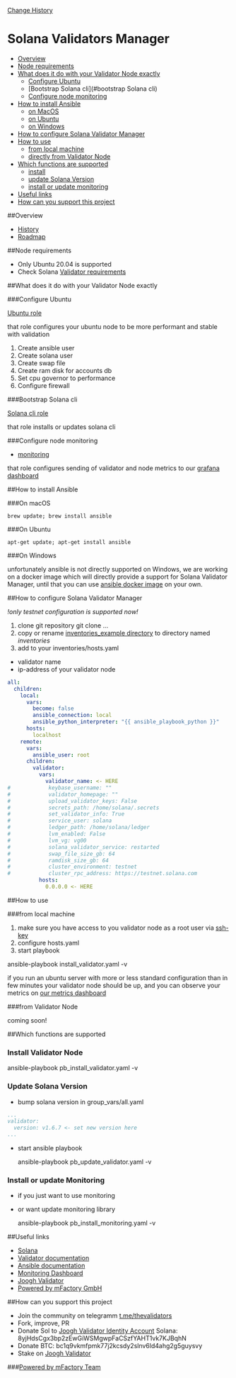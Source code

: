 [Change History](history.md)

# Solana Validators Manager

- [Overview](#overview)
- [Node requirements](#node-requirements)  
- [What does it do with your Validator Node exactly](#what-does-it-do-with-your-validator-node-exactly)
    - [Configure Ubuntu](#configure-ubuntu)
    - [Bootstrap Solana cli](#bootstrap Solana cli)
    - [Configure node monitoring](#configure-node-monitoring)
- [How to install Ansible](#how-to-install-ansible)
    - [on MacOS](#on-macos)
    - [on Ubuntu](#on-ubuntu)
    - [on Windows](#on-windows)
- [How to configure Solana Validator Manager](#how-to-configure-solana-validator-manager)    
- [How to use](#how-to-use)
    - [from local machine](#from-local-machine)
    - [directly from Validator Node](#from-validator-node)
- [Which functions are supported](#which-functions-are-supported)
    - [install](#install-validator-node)
    - [update Solana Version](#update-solana-version)
    - [install or update monitoring](#install-or-update-monitoring)
- [Useful links](#useful-links)    
- [How can you support this project](#how-can-you-support-this-project)

    
##Overview

* [History](./history.md)
* [Roadmap](./roadmap.md)

##Node requirements

* Only Ubuntu 20.04 is supported
* Check Solana [Validator requirements](https://docs.solana.com/running-validator/validator-reqs)

##What does it do with your Validator Node exactly

###Configure Ubuntu

[Ubuntu role](./roles/configure_ubuntu)

that role configures your ubuntu node to be more performant and stable with validation 

1. Create ansible user 
2. Create solana user
3. Create swap file
4. Create ram disk for accounts db
5. Set cpu governor to performance
6. Configure firewall

###Bootstrap Solana cli

[Solana cli role](./roles/solana_cli)

that role installs or updates solana cli

###Configure node monitoring

- [monitoring](roles/monitoring)

that role configures sending of validator and node metrics to our [grafana dashboard][4]

##How to install Ansible

###On macOS

    brew update; brew install ansible

###On Ubuntu

    apt-get update; apt-get install ansible

###On Windows
    
unfortunately ansible is not directly supported on Windows, we are working on a docker image 
which will directly provide a support for Solana Validator Manager, until that you can use 
[ansible docker image](https://hub.docker.com/r/ansible/ansible) on your own. 

##How to configure Solana Validator Manager

*!only testnet configuration is supported now!*

1. clone git repository 
   git clone ...
1. copy or rename [inventories_example directory](inventory_example) to directory named *inventories*  
2. add to your inventories/hosts.yaml 

* validator name   
* ip-address of your validator node

````yaml
all:
  children:
    local:
      vars:
        become: false
        ansible_connection: local
        ansible_python_interpreter: "{{ ansible_playbook_python }}"
      hosts:
        localhost
    remote:
      vars:
        ansible_user: root
      children:
        validator:
          vars:
            validator_name: <- HERE
#            keybase_username: ""
#            validator_homepage: ""
#            upload_validator_keys: False
#            secrets_path: /home/solana/.secrets
#            set_validator_info: True
#            service_user: solana
#            ledger_path: /home/solana/ledger
#            lvm_enabled: False
#            lvm_vg: vg00
#            solana_validator_service: restarted
#            swap_file_size_gb: 64
#            ramdisk_size_gb: 64
#            cluster_environment: testnet
#            cluster_rpc_address: https://testnet.solana.com
          hosts:
            0.0.0.0 <- HERE
````

##How to use

###from local machine

1. make sure you have access to you validator node as a root user via [ssh-key](https://www.cyberciti.biz/faq/ubuntu-18-04-setup-ssh-public-key-authentication/)  
2. configure hosts.yaml 
3. start playbook

  ansible-playbook install_validator.yaml -v

if you run an ubuntu server with more or less standard configuration than in few minutes 
your validator node should be up, and you can observe your metrics on [our metrics dashboard][7]

###from Validator Node

coming soon!

##Which functions are supported

### Install Validator Node

  ansible-playbook pb_install_validator.yaml -v

### Update Solana Version

* bump solana version in group_vars/all.yaml

```yaml
...
validator:
  version: v1.6.7 <- set new version here
...
```

* start ansible playbook

  ansible-playbook pb_update_validator.yaml  -v

### Install or update Monitoring

* if you just want to use monitoring 
* or want update monitoring library 

  ansible-playbook pb_install_monitoring.yaml  -v

##Useful links

* [Solana][1]
* [Validator documentation][2]
* [Ansible documentation][3]
* [Monitoring Dashboard][4]
* [Joogh Validator][5]  
* [Powered by mFactory GmbH][6]

##How can you support this project

- Join the community on telegramm [t.me/thevalidators](https://t.me/thevalidators)
- Fork, improve, PR
- Donate Sol to  [Joogh Validator Identity Account][6] Solana: 8yjHdsCgx3bp2zEwGiWSMgwpFaCSzfYAHT1vk7KJBqhN
- Donate BTC: bc1q9vkmfpmk77j2kcsdy2slnv6ld4ahg2g5guysvy
- Stake on [Joogh Validator](https://solanabeach.io/validator/DPmsofVJ1UMRZADgwYAHotJnazMwohHzRHSoomL6Qcao) 

###[Powered by mFactory Team][6]

[1]: (https://solana.com/)
[2]: (https://docs.solana.com/running-validator)
[3]: (https://docs.ansible.com/)
[4]: (https://solana.thevalidators.io/)
[5]: (https://mfactory.ch)
[6]: (https://joogh.io)
[7]: (https://solana.thevalidators.io)


